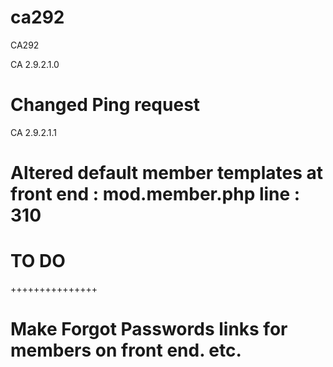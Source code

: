 ca292
=====

CA292

CA 2.9.2.1.0
# Changed Ping request

CA 2.9.2.1.1
# Altered default member templates at front end : mod.member.php line : 310




# TO DO
+++++++++++++++

# Make Forgot Passwords links for members on front end. etc.
